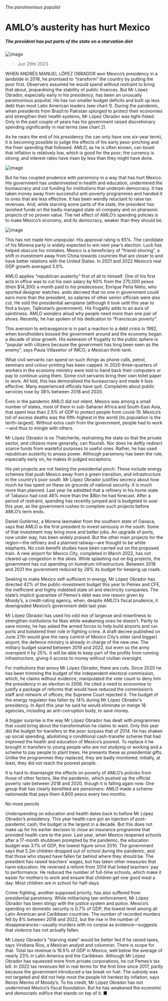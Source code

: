 ###### The parsimonious populist
# AMLO’s austerity has hurt Mexico 
##### The president has put parts of the state on a starvation diet 
![image](images/20230701_AMP001.jpg) 
> Jun 29th 2023 
WHEN ANDRÉS MANUEL LÓPEZ OBRADOR won Mexico’s presidency in a landslide in 2018, he promised to “transform” the country by putting the poor first. Observers assumed he would spend without restraint to bring that about, jeopardising the stability of public finances. But Mr López Obrador, especially early in his presidency, has been an unusually parsimonious populist. He has run smaller budget deficits and built up less debt than most Latin American leaders (see chart 1). During the pandemic, when presidents from Brazil to Pakistan splurged to protect their economies and strengthen their health systems, Mr López Obrador was tight-fisted. Only in the past couple of years has his government raised discretionary spending significantly in real terms (see chart 2).
As he nears the end of his presidency (he can only have one six-year term), it is becoming possible to judge the effects of his early peso-pinching and the freer spending that followed. AMLO, as he is often known, can boast that inflation is relatively low, which is good for the poor; the currency is strong; and interest rates have risen by less than they might have done.
![image](images/20230701_AMC629.png) 

But he has coupled prudence with parsimony in a way that has hurt Mexico. His government has underinvested in health and education, undermined the bureaucracy and cut funding for institutions that underpin democracy. It has taken money away from successful anti-poverty programmes and handed it to ones that are less effective. It has been weirdly reluctant to raise tax revenues. And, while starving some parts of the state, the president has lavished funds on the badly managed state oil company and on pharaonic projects of no proven value. The net effect of AMLO’s spending policies is to make Mexico’s economy, and its democracy, weaker than they should be. 
![image](images/20230701_AMC689.png) 

This has not made him unpopular. His approval rating is 65%. The candidate of his Morena party is widely expected to win next year’s election. Luck has helped obscure his mistakes. Mexico is a beneficiary of “friend-shoring”, a shift in investment away from China towards countries that are closer to and have better relations with the United States. In 2021 and 2022 Mexico’s real GDP growth averaged 3.9%. 
AMLO applies “republican austerity” first of all to himself. One of his first acts in office was to cut his own salary by 60% from the 270,000 pesos (then $14,300) a month paid to his predecessor, Enrique Peña Nieto, who sported designer watches. amlo decreed that no one in government could earn more than the president, so salaries of other senior officials were also cut. He sold the presidential aeroplane (although it took until this year to find a buyer, Tajikistan’s government). His frugality adds to an aura of saintliness. AMLO wonders aloud why people need more than one pair of shoes. Recently, he has spoken of his dedication to “Franciscan poverty”. 
This aversion to extravagance is in part a reaction to a debt crisis in 1982, when bondholders bossed the government around and the economy began a decade of slow growth. His extension of frugality to the public sphere is “popular with citizens because the government has long been seen as the enemy”, says Paula Villaseñor of IMCO, a Mexican think-tank. 
What civil servants can spend on such things as phone calls, petrol, seminars and colour-printing has been capped. In 2020 three-quarters of workers in the economy ministry were told to hand back their computers or pay to continue using them. Some civil servants bring their own toilet paper to work. All told, this has demoralised the bureaucracy and made it less effective. Many experienced officials have quit. Complaints about public services rose by 38% between 2018 and 2020. 
Even in the pandemic AMLO did not relent. Mexico was among a small number of states, most of them in sub-Saharan Africa and South-East Asia, that spent less than 2.5% of GDP to protect people from covid-19. Mexico’s toll of excess deaths was the fifth-highest in the world (its population is the tenth-largest). Without extra cash from the government, people had to work—and thus to mingle with others. 
Mr López Obrador is no Thatcherite, restraining the state so that the private sector, and citizens more generally, can flourish. Nor does he deftly redirect scarce funds from wasteful purposes to useful ones. Rather, he has used republican austerity to amass power. Although parsimony has been the rule, especially early on, he makes ill-judged exceptions. 
His pet projects are not feeling the presidential pinch. These include energy schemes that push Mexico away from a green transition, and infrastructure in the country’s poor south. Mr López Obrador justifies secrecy about how much he has spent on these on grounds of national security. It is much more than planned. Last year he admitted that a refinery in his home state of Tabasco had cost 46% more than the $8bn he had forecast. After a period of restraint, spending has recently jumped and is budgeted to soar this year, as the government rushes to complete such projects before AMLO’s term ends. 
Daniel Gutiérrez, a Morena lawmaker from the southern state of Oaxaca, says that AMLO is the first president to invest seriously in the south. Some of that investment may bring more and better jobs. An upgrade of ports, now under way, has been widely praised. But the other main projects for the region—the refinery and a planned railway—are thought to be white elephants. No cost-benefit studies have been carried out on the proposed train. A new airport for Mexico City, completed in March 2022, has not cleared up congestion in the skies. While splashing out on big projects, the government has cut spending on humdrum infrastructure. Between 2018 and 2021 the government reduced by 28% its budget for keeping up roads. 
Seeking to make Mexico self-sufficient in energy, Mr López Obrador has directed 42% of the public-investment budget this year to Pemex and CFE, the inefficient and highly indebted state oil and electricity companies. The state’s implicit guarantee of Pemex’s debt was one reason given by Moody’s, a credit-rating agency, when, despite AMLO’s fiscal prudence, it downgraded Mexico’s government debt last year.
Mr López Obrador has used his odd mix of largesse and miserliness to strengthen institutions he likes while weakening ones he doesn’t. Partly to save money, he has asked the armed forces to help build airports and run ports and bolstered their role in fighting crime. A draft decree published on June 27th would give the navy control of Mexico City’s older (and bigger) airport; the defence ministry is already in charge of the new one. The military budget soared between 2019 and 2022, but even so the army overspent it by 25%. It will be able to keep part of the profits from running infrastructure, giving it access to money without civilian oversight. 
For institutions that annoy Mr López Obrador, there are cuts. Since 2020 he has been trimming the budget of the independent electoral commission, which, he claims without evidence, manipulated the vote count to deny him the presidency in an election in 2006. He cited a need to economise to justify a package of reforms that would have reduced the commission’s staff and network of offices; the Supreme Court rejected it. The budget of the energy regulator has fallen by 14% during Mr López Obrador’s presidency. In April this year he said he would eliminate or merge 18 agencies, including an anti-corruption body, to save money. 
A bigger surprise is the way Mr López Obrador has dealt with programmes that could bring about the transformation he claims to want. Only this year did the budget for transfers to the poor surpass that of 2014. He has shaken up social spending, abolishing a conditional cash-transfer scheme that had improved the health and education of Mexico’s poorest. To replace it he brought in transfers to young people who are not studying or working and a scheme to pay people to plant trees. He presents these as presidential gifts. Unlike the programmes they replaced, they are badly monitored; initially, at least, they did not reach the poorest people. 
It is hard to disentangle the effects on poverty of AMLO’s policies from those of other factors, like the pandemic, which pushed up the official poverty rate between 2018 and 2020, though it is falling again now. One group that has clearly benefited are pensioners: AMLO made a scheme nationwide that pays them 4,800 pesos every two months. 
No more pencils
Underspending on education and health dates back to before Mr López Obrador’s presidency. This year health care got an injection of post-pandemic cash; the budget is the largest in a decade. But this does not make up for his earlier decision to close an insurance programme that provided health care to the poor. Last year, when Mexico reopened schools after a 17-month shutdown prompted by the pandemic, the education budget was 3.1% of GDP, the lowest figure since 2010. The government says that 5.2m children dropped out of school during the pandemic, and that those who stayed have fallen far behind where they should be. The president has raised teachers’ wages, but has taken other measures that harm education. He reversed a reform from 2014 that linked teachers’ pay to performance. He reduced the number of full-time schools, which make it easier for mothers to work and ensure that children get one good meal a day. Most children are in school for half-days. 
Crime-fighting, another supposed priority, has also suffered from presidential parsimony. While militarising law-enforcement, Mr López Obrador has been stingy with the justice system and police. Mexico’s spending on domestic security is 0.7% of GDP, the lowest level among all Latin American and Caribbean countries. The number of recorded murders fell by 8% between 2018 and 2022, but the rise in the number of disappearances—usually murders with no corpse as evidence—suggests that violence has not actually fallen. 
Mr López Obrador’s “starving state” would be better fed if he raised taxes, says Viridiana Ríos, a Mexican analyst and columnist. There is scope for that. Total tax revenue is 16.5% of GDP in Mexico, well below the average of nearly 23% in Latin America and the Caribbean. Although Mr López Obrador has squeezed more from private corporations, he cut Pemex’s tax bill. In 2022 tax revenues fell in real terms for the first time since 2017, partly because the government introduced a tax break on fuel. The subsidy was not targeted and did not help most the people hit hardest by inflation, says Renzo Merino of Moody’s. To his credit, Mr López Obrador has not undermined Mexico’s fiscal foundation. But he has weakened the economic and democratic edifice that stands on top of it. ■
